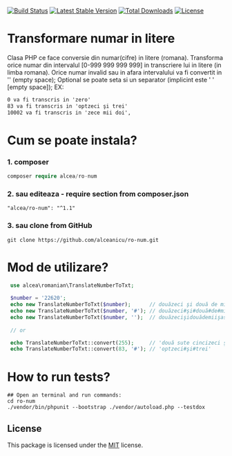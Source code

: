 [![Build Status](https://travis-ci.org/alceanicu/ro-num.svg?branch=master)](https://travis-ci.org/alceanicu/ro-num) [![Latest Stable Version](https://poser.pugx.org/alcea/ro-num/v/stable.svg)](https://packagist.org/packages/alcea/ro-num) [![Total Downloads](https://poser.pugx.org/alcea/ro-num/downloads.svg)](https://packagist.org/packages/alcea/ro-num) [![License](https://poser.pugx.org/alcea/ro-num/license.svg)](https://packagist.org/packages/alcea/ro-num)

# Transformare numar in litere
Clasa PHP ce face conversie din numar(cifre) in litere (romana).
Transforma orice numar din intervalul [0-999 999 999 999] in transcriere lui in litere (in limba romana).
Orice numar invalid sau in afara intervalului va fi convertit in '' (empty space);
Optional se poate seta si un separator (implicint este ' ' [empty space]);
EX:
```txt
0 va fi transcris in 'zero'
83 va fi transcris in 'optzeci şi trei'
10002 va fi transcris in 'zece mii doi',
```

# Cum se poate instala?

### 1. composer
```php
composer require alcea/ro-num
```

### 2. sau editeaza - require section from composer.json
```
"alcea/ro-num": "^1.1"
```

### 3. sau clone from GitHub
```
git clone https://github.com/alceanicu/ro-num.git
```

# Mod de utilizare?

```php
 use alcea\romanian\TranslateNumberToTxt;

 $number = '22620';
 echo new TranslateNumberToTxt($number);      // douăzeci şi două de mii şase sute douăzeci 
 echo new TranslateNumberToTxt($number, '#'); // douăzeci#şi#două#de#mii#şase#sute#douăzeci 
 echo new TranslateNumberToTxt($number, '');  // douăzecişidouădemiişasesutedouăzeci
 
 // or

 echo TranslateNumberToTxt::convert(255);     // 'două sute cincizeci şi cinci'
 echo TranslateNumberToTxt::convert(83, '#'); // 'optzeci#şi#trei'
 ```

# How to run tests?
```
## Open an terminal and run commands:
cd ro-num
./vendor/bin/phpunit --bootstrap ./vendor/autoload.php --testdox
```


## License

This package is licensed under the [MIT](http://opensource.org/licenses/MIT) license.
